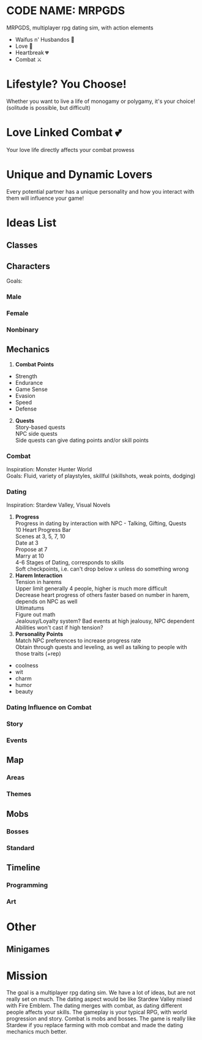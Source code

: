 # CODE NAME: MRPGDS

MRPGDS, multiplayer rpg dating sim, with action elements

  - Waifus n' Husbandos 👥
  - Love 💖
  - Heartbreak 💔 
  - Combat ⚔️
 
# Lifestyle? You Choose!
Whether you want to live a life of monogamy or polygamy, it's your choice! (solitude is possible, but difficult)

# Love Linked Combat 💕
Your love life directly affects your combat prowess

# Unique and Dynamic Lovers
Every potential partner has a unique personality and how you interact with them will influence your game!

# Ideas List
## Classes
###

###

###

###

###


## Characters
Goals:
### Male

### Female

### Nonbinary


## Mechanics
1. **Combat Points**  
* Strength
* Endurance
* Game Sense
* Evasion
* Speed
* Defense
2. **Quests**  
Story-based quests  
NPC side quests  
Side quests can give dating points and/or skill points  

### Combat
Inspiration: Monster Hunter World  
Goals: Fluid, variety of playstyles, skillful (skillshots, weak points, dodging)  
### Dating
Inspiration: Stardew Valley, Visual Novels
1. **Progress**  
Progress in dating by interaction with NPC - Talking, Gifting, Quests  
10 Heart Progress Bar  
Scenes at 3, 5, 7, 10  
Date at 3  
Propose at 7  
Marry at 10  
4-6 Stages of Dating, corresponds to skills  
Soft checkpoints, i.e. can't drop below x unless do something wrong  
2. **Harem Interaction**  
Tension in harems  
Upper limit generally 4 people, higher is much more difficult  
Decrease heart progress of others faster based on number in harem, depends on NPC as well  
Ultimatums  
Figure out math  
Jealousy/Loyalty system? Bad events at high jealousy, NPC dependent  
Abilities won't cast if high tension?  
3. **Personality Points**  
Match NPC preferences to increase progress rate  
Obtain through quests and leveling, as well as talking to people with those traits (+rep)  
* coolness
* wit
* charm
* humor
* beauty




### Dating Influence on Combat

### Story

### Events


## Map
### Areas
### Themes
###

## Mobs
### Bosses
### Standard

## Timeline
### Programming
### Art

# Other
## Minigames

# Mission
The goal is a multiplayer rpg dating sim. We have a lot of ideas, but are not really set on much. The dating aspect would be like Stardew Valley mixed with Fire Emblem. The dating merges with combat, as dating different people affects your skills. The gameplay is your typical RPG, with world progression and story. Combat is mobs and bosses. The game is really like Stardew if you replace farming with mob combat and made the dating mechanics much better.
